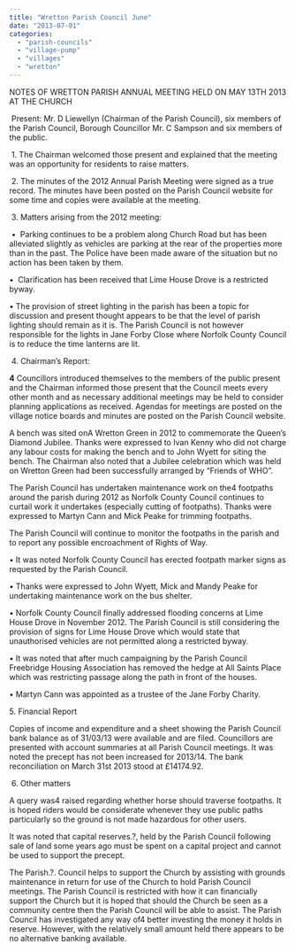 ```yaml
---
title: "Wretton Parish Council June"
date: "2013-07-01"
categories: 
  - "parish-councils"
  - "village-pump"
  - "villages"
  - "wretton"
---
```


NOTES OF WRETTON PARISH ANNUAL MEETING HELD ON MAY 13TH 2013 AT THE CHURCH

 Present: Mr. D Liewellyn (Chairman of the Parish Council), six members of the Parish Council, Borough Councillor Mr. C Sampson and six members of the public.

 1. The Chairman welcomed those present and explained that the meeting was an opportunity for residents to raise matters.

 2. The minutes of the 2012 Annual Parish Meeting were signed as a true record. The minutes have been posted on the Parish Council website for some time and copies were available at the meeting.

 3. Matters arising from the 2012 meeting:

 •  Parking continues to be a problem along Church Road but has been alleviated slightly as vehicles are parking at the rear of the properties more than in the past. The Police have been made aware of the situation but no action has been taken by them.

•  Clarification has been received that Lime House Drove is a restricted byway.

• The provision of street lighting in the parish has been a topic for discussion and present thought appears to be that the level of parish lighting should remain as it is. The Parish Council is not however responsible for the lights in Jane Forby Close where Norfolk County Council is to reduce the time lanterns are lit.

 4. Chairman’s Report:

**4** Councillors introduced themselves to the members of the public present and the Chairman informed those present that the Council meets every other month and as necessary additional meetings may be held to consider planning applications as received. Agendas for meetings are posted on the village notice boards and minutes are posted on the Parish Council website.

A bench was sited onA Wretton Green in 2012 to commemorate the Queen’s Diamond Jubilee. Thanks were expressed to Ivan Kenny who did not charge any labour costs for making the bench and to John Wyett for siting the bench. The Chairman also noted that a Jubilee celebration which was held on Wretton Green had been successfully arranged by “Friends of WHO”.

The Parish Council has undertaken maintenance work on the4 footpaths around the parish during 2012 as Norfolk County Council continues to curtail work it undertakes (especially cutting of footpaths). Thanks were expressed to Martyn Cann and Mick Peake for trimming footpaths.

The Parish Council will continue to monitor the footpaths in the parish and to report any possible encroachment of Rights of Way.

• It was noted Norfolk County Council has erected footpath marker signs as requested by the Parish Council.

• Thanks were expressed to John Wyett, Mick and Mandy Peake for undertaking maintenance work on the bus shelter.

• Norfolk County Council finally addressed flooding concerns at Lime House Drove in November 2012. The Parish Council is still considering the provision of signs for Lime House Drove which would state that unauthorised vehicles are not permitted along a restricted byway.

• It was noted that after much campaigning by the Parish Council Freebridge Housing Association has removed the hedge at All Saints Place which was restricting passage along the path in front of the houses.

• Martyn Cann was appointed as a trustee of the Jane Forby Charity.

5\. Financial Report

Copies of income and expenditure and a sheet showing the Parish Council bank balance as of 31/03/13 were available and are filed. Councillors are presented with account summaries at all Parish Council meetings. It was noted the precept has not been increased for 2013/14. The bank reconciliation on March 31st 2013 stood at £14174.92.

 6. Other matters

A query was4 raised regarding whether horse should traverse footpaths. It is hoped riders would be considerate whenever they use public paths particularly so the ground is not made hazardous for other users.

It was noted that capital reserves.?, held by the Parish Council following sale of land some years ago must be spent on a capital project and cannot be used to support the precept.

The Parish.?. Council helps to support the Church by assisting with grounds maintenance in return for use of the Church to hold Parish Council meetings. The Parish Council is restricted with how it can financially support the Church but it is hoped that should the Church be seen as a community centre then the Parish Council will be able to assist. The Parish Council has investigated any way of4 better investing the money it holds in reserve. However, with the relatively small amount held there appears to be no alternative banking available.

